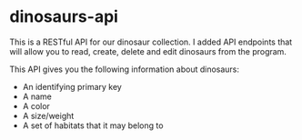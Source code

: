 # dinosaurs-api

This is a RESTful API for our dinosaur collection. I added API endpoints that will allow you to read, create, delete and edit dinosaurs from the program.

This API gives you the following information about dinosaurs:

* An identifying primary key
* A name
* A color
* A size/weight
* A set of habitats that it may belong to
